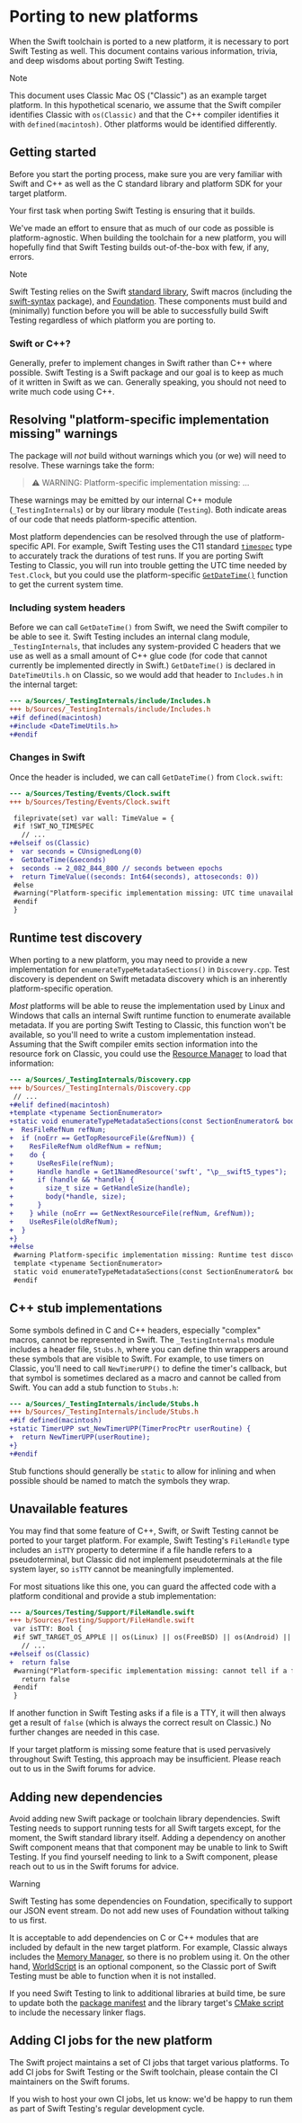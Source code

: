# Porting to new platforms

<!--
This source file is part of the Swift.org open source project

Copyright (c) 2024 Apple Inc. and the Swift project authors
Licensed under Apache License v2.0 with Runtime Library Exception

See https://swift.org/LICENSE.txt for license information
See https://swift.org/CONTRIBUTORS.txt for Swift project authors
-->

When the Swift toolchain is ported to a new platform, it is necessary to port
Swift Testing as well. This document contains various information, trivia, and
deep wisdoms about porting Swift Testing.

> [!NOTE]
> This document uses Classic Mac OS ("Classic") as an example target platform.
> In this hypothetical scenario, we assume that the Swift compiler identifies
> Classic with `os(Classic)` and that the C++ compiler identifies it with
> `defined(macintosh)`. Other platforms would be identified differently.

## Getting started

Before you start the porting process, make sure you are very familiar with Swift
and C++ as well as the C standard library and platform SDK for your target
platform.

Your first task when porting Swift Testing is ensuring that it builds.

We've made an effort to ensure that as much of our code as possible is
platform-agnostic. When building the toolchain for a new platform, you will
hopefully find that Swift Testing builds out-of-the-box with few, if any,
errors.

> [!NOTE]
> Swift Testing relies on the Swift [standard library](https://github.com/swiftlang/swift),
> Swift macros (including the [swift-syntax](https://github.com/swiftlang/swift-syntax) package),
> and [Foundation](https://github.com/apple/swift-foundation). These components
> must build and (minimally) function before you will be able to successfully
> build Swift Testing regardless of which platform you are porting to.

### Swift or C++?

Generally, prefer to implement changes in Swift rather than C++ where possible.
Swift Testing is a Swift package and our goal is to keep as much of it written
in Swift as we can. Generally speaking, you should not need to write much code
using C++.

## Resolving "platform-specific implementation missing" warnings

The package will _not_ build without warnings which you (or we) will need
to resolve. These warnings take the form:

> ⚠️ WARNING: Platform-specific implementation missing: ...

These warnings may be emitted by our internal C++ module (`_TestingInternals`)
or by our library module (`Testing`). Both indicate areas of our code that needs
platform-specific attention.

Most platform dependencies can be resolved through the use of platform-specific
API. For example, Swift Testing uses the C11 standard [`timespec`](https://en.cppreference.com/w/c/chrono/timespec)
type to accurately track the durations of test runs. If you are porting Swift
Testing to Classic, you will run into trouble getting the UTC time needed by
`Test.Clock`, but you could use the platform-specific [`GetDateTime()`](https://developer.apple.com/library/archive/documentation/mac/pdf/Operating_System_Utilities/DT_And_M_Utilities.pdf)
function to get the current system time.

### Including system headers

Before we can call `GetDateTime()` from Swift, we need the Swift compiler to be
able to see it. Swift Testing includes an internal clang module,
`_TestingInternals`, that includes any system-provided C headers that we use as
well as a small amount of C++ glue code (for code that cannot currently be
implemented directly in Swift.) `GetDateTime()` is declared in `DateTimeUtils.h`
on Classic, so we would add that header to `Includes.h` in the internal target:

```diff
--- a/Sources/_TestingInternals/include/Includes.h
+++ b/Sources/_TestingInternals/include/Includes.h
+#if defined(macintosh)
+#include <DateTimeUtils.h>
+#endif
```

### Changes in Swift

Once the header is included, we can call `GetDateTime()` from `Clock.swift`:

```diff
--- a/Sources/Testing/Events/Clock.swift
+++ b/Sources/Testing/Events/Clock.swift

 fileprivate(set) var wall: TimeValue = {
 #if !SWT_NO_TIMESPEC
   // ...
+#elseif os(Classic)
+  var seconds = CUnsignedLong(0)
+  GetDateTime(&seconds)
+  seconds -= 2_082_844_800 // seconds between epochs
+  return TimeValue((seconds: Int64(seconds), attoseconds: 0))
 #else
 #warning("Platform-specific implementation missing: UTC time unavailable (no timespec)")
 #endif
 }
```

## Runtime test discovery

When porting to a new platform, you may need to provide a new implementation for
`enumerateTypeMetadataSections()` in `Discovery.cpp`. Test discovery is
dependent on Swift metadata discovery which is an inherently platform-specific
operation.

_Most_ platforms will be able to reuse the implementation used by Linux and
Windows that calls an internal Swift runtime function to enumerate available
metadata. If you are porting Swift Testing to Classic, this function won't be
available, so you'll need to write a custom implementation instead. Assuming
that the Swift compiler emits section information into the resource fork on
Classic, you could use the [Resource Manager](https://developer.apple.com/library/archive/documentation/mac/pdf/MoreMacintoshToolbox.pdf)
to load that information:

```diff
--- a/Sources/_TestingInternals/Discovery.cpp
+++ b/Sources/_TestingInternals/Discovery.cpp
 // ...
+#elif defined(macintosh)
+template <typename SectionEnumerator>
+static void enumerateTypeMetadataSections(const SectionEnumerator& body) {
+  ResFileRefNum refNum;
+  if (noErr == GetTopResourceFile(&refNum)) {
+    ResFileRefNum oldRefNum = refNum;
+    do {
+      UseResFile(refNum);
+      Handle handle = Get1NamedResource('swft', "\p__swift5_types");
+      if (handle && *handle) {
+        size_t size = GetHandleSize(handle);
+        body(*handle, size);
+      }
+    } while (noErr == GetNextResourceFile(refNum, &refNum));
+    UseResFile(oldRefNum);
+  }
+}
+#else
 #warning Platform-specific implementation missing: Runtime test discovery unavailable
 template <typename SectionEnumerator>
 static void enumerateTypeMetadataSections(const SectionEnumerator& body) {}
 #endif
```

## C++ stub implementations

Some symbols defined in C and C++ headers, especially "complex" macros, cannot
be represented in Swift. The `_TestingInternals` module includes a header file,
`Stubs.h`, where you can define thin wrappers around these symbols that are
visible to Swift. For example, to use timers on Classic, you'll need to call
`NewTimerUPP()` to define the timer's callback, but that symbol is sometimes
declared as a macro and cannot be called from Swift. You can add a stub function
to `Stubs.h`:

```diff
--- a/Sources/_TestingInternals/include/Stubs.h
+++ b/Sources/_TestingInternals/include/Stubs.h
+#if defined(macintosh)
+static TimerUPP swt_NewTimerUPP(TimerProcPtr userRoutine) {
+  return NewTimerUPP(userRoutine);
+}
+#endif
```

Stub functions should generally be `static` to allow for inlining and when
possible should be named to match the symbols they wrap.

## Unavailable features

You may find that some feature of C++, Swift, or Swift Testing cannot be ported
to your target platform. For example, Swift Testing's `FileHandle` type includes
an `isTTY` property to determine if a file handle refers to a pseudoterminal,
but Classic did not implement pseudoterminals at the file system layer, so
`isTTY` cannot be meaningfully implemented.

For most situations like this one, you can guard the affected code with a
platform conditional and provide a stub implementation:

```diff
--- a/Sources/Testing/Support/FileHandle.swift
+++ b/Sources/Testing/Support/FileHandle.swift
 var isTTY: Bool {
 #if SWT_TARGET_OS_APPLE || os(Linux) || os(FreeBSD) || os(Android) || os(WASI)
   // ...
+#elseif os(Classic)
+  return false
 #warning("Platform-specific implementation missing: cannot tell if a file is a TTY")
   return false
 #endif
 }
```

If another function in Swift Testing asks if a file is a TTY, it will then
always get a result of `false` (which is always the correct result on Classic.)
No further changes are needed in this case.

If your target platform is missing some feature that is used pervasively
throughout Swift Testing, this approach may be insufficient. Please reach out to
us in the Swift forums for advice.

## Adding new dependencies

Avoid adding new Swift package or toolchain library dependencies. Swift Testing
needs to support running tests for all Swift targets except, for the moment, the
Swift standard library itself. Adding a dependency on another Swift component
means that that component may be unable to link to Swift Testing. If you find
yourself needing to link to a Swift component, please reach out to us in the
Swift forums for advice.

> [!WARNING]
> Swift Testing has some dependencies on Foundation, specifically to support our
> JSON event stream. Do not add new uses of Foundation without talking to us
> first.

It is acceptable to add dependencies on C or C++ modules that are included by
default in the new target platform. For example, Classic always includes the
[Memory Manager](https://developer.apple.com/library/archive/documentation/mac/pdf/Memory/Memory_Preface.pdf),
so there is no problem using it. On the other hand, [WorldScript](https://developer.apple.com/library/archive/documentation/mac/pdf/Text.pdf)
is an optional component, so the Classic port of Swift Testing must be able to
function when it is not installed.

If you need Swift Testing to link to additional libraries at build time, be sure
to update both the [package manifest](https://github.com/swiftlang/swift-testing/blob/main/Package.swift)
and the library target's [CMake script](https://github.com/swiftlang/swift-testing/blob/main/Sources/Testing/CMakeLists.txt)
to include the necessary linker flags.

## Adding CI jobs for the new platform

The Swift project maintains a set of CI jobs that target various platforms. To
add CI jobs for Swift Testing or the Swift toolchain, please contain the CI
maintainers on the Swift forums.

If you wish to host your own CI jobs, let us know: we'd be happy to run them as
part of Swift Testing's regular development cycle.
